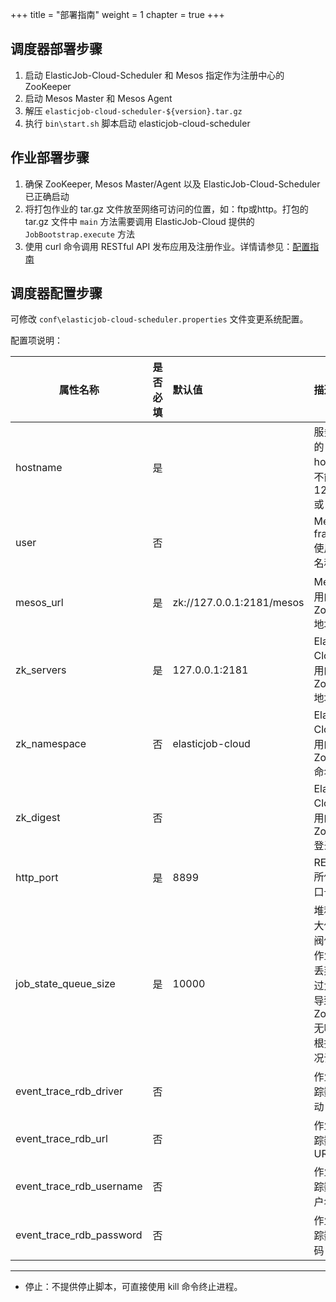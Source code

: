 +++
title = "部署指南"
weight = 1
chapter = true
+++

## 调度器部署步骤

1. 启动 ElasticJob-Cloud-Scheduler 和 Mesos 指定作为注册中心的 ZooKeeper
1. 启动 Mesos Master 和 Mesos Agent
1. 解压 `elasticjob-cloud-scheduler-${version}.tar.gz`
1. 执行 `bin\start.sh` 脚本启动 elasticjob-cloud-scheduler

## 作业部署步骤

1. 确保 ZooKeeper, Mesos Master/Agent 以及 ElasticJob-Cloud-Scheduler 已正确启动
1. 将打包作业的 tar.gz 文件放至网络可访问的位置，如：ftp或http。打包的 tar.gz 文件中 `main` 方法需要调用 ElasticJob-Cloud 提供的 `JobBootstrap.execute` 方法
1. 使用 curl 命令调用 RESTful API 发布应用及注册作业。详情请参见：[配置指南](/cn/user-manual/elasticjob-cloud/configuration)

## 调度器配置步骤

可修改 `conf\elasticjob-cloud-scheduler.properties` 文件变更系统配置。

配置项说明：

| 属性名称                  | 是否必填 | 默认值                     | 描述                                                                                       |
| ------------------------ |:------- |:------------------------- |:------------------------------------------------------------------------------------------ |
| hostname                 | 是      |                           | 服务器真实的 IP 或 hostname，不能是 127.0.0.1 或 localhost                                    |
| user                     | 否      |                           | Mesos framework 使用的用户名称                                                               |
| mesos_url                | 是      | zk://127.0.0.1:2181/mesos | Mesos 所使用的 ZooKeeper 地址                                                                |
| zk_servers               | 是      | 127.0.0.1:2181            | ElasticJob-Cloud 所使用的 ZooKeeper 地址                                                     |
| zk_namespace             | 否      | elasticjob-cloud          | ElasticJob-Cloud 所使用的 ZooKeeper 命名空间                                                  |
| zk_digest                | 否      |                           | ElasticJob-Cloud 所使用的 ZooKeeper 登录凭证                                                  |
| http_port                | 是      | 8899                      | RESTful API 所使用的端口号                                                                    |
| job_state_queue_size     | 是      | 10000                     | 堆积作业最大值, 超过此阀值的堆积作业将直接丢弃。阀值过大可能会导致 ZooKeeper 无响应，应根据实测情况调整 |
| event_trace_rdb_driver   | 否      |                           | 作业事件追踪数据库驱动                                                                         |
| event_trace_rdb_url      | 否      |                           | 作业事件追踪数据库 URL                                                                         |
| event_trace_rdb_username | 否      |                           | 作业事件追踪数据库用户名                                                                       |
| event_trace_rdb_password | 否      |                           | 作业事件追踪数据库密码                                                                         |

***

* 停止：不提供停止脚本，可直接使用 kill 命令终止进程。
